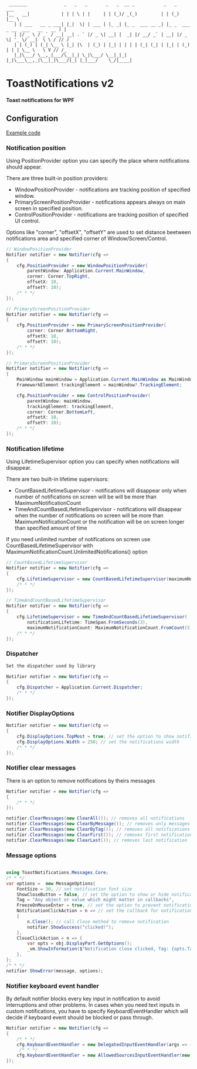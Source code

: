 ```
 _______              _   _   _       _   _  __ _           _   _                         ___  
|__   __|            | | | \ | |     | | (_)/ _(_)         | | (_)                       |__ \
   | | ___   __ _ ___| |_|  \| | ___ | |_ _| |_ _  ___ __ _| |_ _  ___  _ __  ___   __   __ ) |
   | |/ _ \ / _` / __| __| . ` |/ _ \| __| |  _| |/ __/ _` | __| |/ _ \| '_ \/ __|  \ \ / // /
   | | (_) | (_| \__ \ |_| |\  | (_) | |_| | | | | (_| (_| | |_| | (_) | | | \__ \   \ V // /_
   |_|\___/ \__,_|___/\__|_| \_|\___/ \__|_|_| |_|\___\__,_|\__|_|\___/|_| |_|___/    \_/|____|

```

# ToastNotifications v2
#### Toast notifications for WPF

## Configuration
[Example code](https://github.com/raflop/ToastNotifications/tree/master-v2/Src/Examples/ConfigurationExample)

### Notification position

Using PositionProvider option you can specify the place where notifications should appear.

There are three built-in position providers:
 * WindowPositionProvider - notifications are tracking position of specified window.
 * PrimaryScreenPositionProvider - notifications appears always on main screen in specified position.
 * ControlPositionProvider - notifications are tracking position of specified UI control.

 Options like "corner", "offsetX", "offsetY" are used to set distance beetween notifications area and specified corner of Window/Screen/Control.

```csharp
// WindowPositionProvider
Notifier notifier = new Notifier(cfg =>
{
    cfg.PositionProvider = new WindowPositionProvider(
        parentWindow: Application.Current.MainWindow,
        corner: Corner.TopRight,
        offsetX: 10,  
        offsetY: 10);
    /* * */
});

// PrimaryScreenPositionProvider
Notifier notifier = new Notifier(cfg =>
{
    cfg.PositionProvider = new PrimaryScreenPositionProvider(
        corner: Corner.BottomRight,
        offsetX: 10,  
        offsetY: 10);
    /* * */
});

// PrimaryScreenPositionProvider
Notifier notifier = new Notifier(cfg =>
{
    MainWindow mainWindow = Application.Current.MainWindow as MainWindow;
    FrameworkElement trackingElement = mainWindow?.TrackingElement;

    cfg.PositionProvider = new ControlPositionProvider(
        parentWindow: mainWindow,
        trackingElement: trackingElement,
        corner: Corner.BottomLeft,
        offsetX: 10,  
        offsetY: 10);
    /* * */
});
```
### Notification lifetime

Using LifetimeSupervisor option you can specify when notifications will disappear.

There are two built-in lifetime supervisors:
 * CountBasedLifetimeSupervisor - notifications will disappear only when number of notifications on screen will be  will be more than MaximumNotificationCount
 * TimeAndCountBasedLifetimeSupervisor - notifications will disappear when the number of notifications on screen will be more than MaximumNotificationCount or the notification will be on screen longer than specified amount of time

If you need unlimited number of notifications on screen use CountBasedLifetimeSupervisor with MaximumNotificationCount.UnlimitedNotifications() option

```csharp
// CountBasedLifetimeSupervisor
Notifier notifier = new Notifier(cfg =>
{
    cfg.LifetimeSupervisor = new CountBasedLifetimeSupervisor(maximumNotificationCount: MaximumNotificationCount.UnlimitedNotifications());
    /* * */
});

// TimeAndCountBasedLifetimeSupervisor
Notifier notifier = new Notifier(cfg =>
{
    cfg.LifetimeSupervisor = new TimeAndCountBasedLifetimeSupervisor(
        notificationLifetime: TimeSpan.FromSeconds(3),
        maximumNotificationCount: MaximumNotificationCount.FromCount(5));
    /* * */
});

```

### Dispatcher
```csharp
Set the dispatcher used by library

Notifier notifier = new Notifier(cfg =>
{
    cfg.Dispatcher = Application.Current.Dispatcher;
    /* * */
});
```

### Notifier DisplayOptions
```csharp
Notifier notifier = new Notifier(cfg =>
{
    cfg.DisplayOptions.TopMost = true; // set the option to show notifications over other windows
    cfg.DisplayOptions.Width = 250; // set the notifications width
    /* * */
});
```

### Notifier clear messages
There is an option to remove notifications by theirs messages
```csharp
Notifier notifier = new Notifier(cfg =>
{
    /* * */
});

notifier.ClearMessages(new ClearAll()); // removes all notifications
notifier.ClearMessages(new ClearByMessage()); // removes only messages with message specified message text
notifier.ClearMessages(new ClearByTag()); // removes all notifications with specified tag
notifier.ClearMessages(new ClearFirst()); // removes first notification
notifier.ClearMessages(new ClearLast()); // removes last notification
```


### Message options
```csharp

using ToastNotifications.Messages.Core;
/* * */
var options =  new MessageOptions{
    FontSize = 30, // set notification font size
    ShowCloseButton = false, // set the option to show or hide notification close button
    Tag = "Any object or value which might matter in callbacks",
    FreezeOnMouseEnter = true, // set the option to prevent notification dissapear automatically if user move cursor on it
    NotificationClickAction = n => // set the callback for notification click event
    {
        n.Close(); // call Close method to remove notification
        notifier.ShowSuccess("clicked!");
    },
    CloseClickAction = n => {
        var opts = obj.DisplayPart.GetOptions();
        _vm.ShowInformation($"Notification close clicked, Tag: {opts.Tag}");
    },
};
/* * */
notifier.ShowError(message, options);
```

### Notifier keyboard event handler
By default notifier blocks every key input in notification to avoid interruptions and other problems.
In cases when you need text inputs in custom notifications, you have to specify KeyboardEventHandler which will decide if keyboard event should be blocked or pass through.

```csharp
Notifier notifier = new Notifier(cfg =>
{
    /* * */
	cfg.KeyboardEventHandler = new DelegatedInputEventHandler(args => { args.Handled = true/false; });
	 /* * */
	cfg.KeyboardEventHandler = new AllowedSourcesInputEventHandler(new []{ typeof(CustomInputDisplayPart) });
});
```

